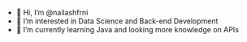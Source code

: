 - 👋 Hi, I’m @nailashfrni
- 👀 I’m interested in Data Science and Back-end Development
- 🌱 I’m currently learning Java and looking more knowledge on APIs

<!---
nailashfrni/nailashfrni is a ✨ special ✨ repository because its `README.md` (this file) appears on your GitHub profile.
You can click the Preview link to take a look at your changes.
--->
